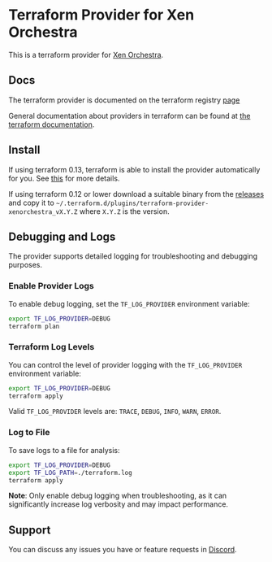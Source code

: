 # Terraform Provider for Xen Orchestra

This is a terraform provider for [Xen Orchestra](https://github.com/vatesfr/xen-orchestra).

## Docs

The terraform provider is documented on the terraform registry [page](https://registry.terraform.io/providers/vatesfr/xenorchestra/latest)

General documentation about providers in terraform can be found at [the terraform documentation](https://www.terraform.io/docs/configuration/providers.html).

## Install

If using terraform 0.13, terraform is able to install the provider automatically for you. See [this](docs/index.md) for more details.

If using terraform 0.12 or lower download a suitable binary from the [releases](https://github.com/vatesfr/terraform-provider-xenorchestra/releases) and copy it to `~/.terraform.d/plugins/terraform-provider-xenorchestra_vX.Y.Z` where `X.Y.Z` is the version.

## Debugging and Logs

The provider supports detailed logging for troubleshooting and debugging purposes.

### Enable Provider Logs

To enable debug logging, set the `TF_LOG_PROVIDER` environment variable:

```bash
export TF_LOG_PROVIDER=DEBUG
terraform plan
```

### Terraform Log Levels

You can control the level of provider logging with the `TF_LOG_PROVIDER` environment variable:

```bash
export TF_LOG_PROVIDER=DEBUG
terraform apply
```

Valid `TF_LOG_PROVIDER` levels are: `TRACE`, `DEBUG`, `INFO`, `WARN`, `ERROR`.

### Log to File

To save logs to a file for analysis:

```bash
export TF_LOG_PROVIDER=DEBUG
export TF_LOG_PATH=./terraform.log
terraform apply
```

**Note**: Only enable debug logging when troubleshooting, as it can significantly increase log verbosity and may impact performance.

## Support

You can discuss any issues you have or feature requests in [Discord](https://discord.gg/ZpNq8ez).
